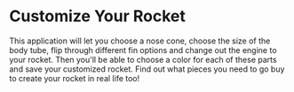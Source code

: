 # Customize Your Rocket

This application will let you choose a nose cone, choose the size of the body tube, flip through different fin options and change out the engine to your rocket. Then you'll be able to choose a color for each of these parts and save your customized rocket. Find out what pieces you need to go buy to create your rocket in real life too!